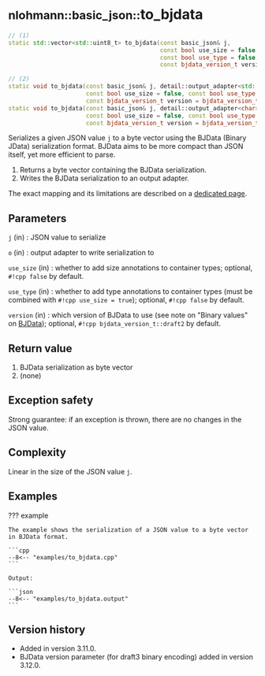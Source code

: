 # <small>nlohmann::basic_json::</small>to_bjdata

```cpp
// (1)
static std::vector<std::uint8_t> to_bjdata(const basic_json& j,
                                           const bool use_size = false,
                                           const bool use_type = false,
                                           const bjdata_version_t version = bjdata_version_t::draft2);

// (2)
static void to_bjdata(const basic_json& j, detail::output_adapter<std::uint8_t> o,
                      const bool use_size = false, const bool use_type = false,
                      const bjdata_version_t version = bjdata_version_t::draft2);
static void to_bjdata(const basic_json& j, detail::output_adapter<char> o,
                      const bool use_size = false, const bool use_type = false,
                      const bjdata_version_t version = bjdata_version_t::draft2);
```

Serializes a given JSON value `j` to a byte vector using the BJData (Binary JData) serialization format. BJData aims to
be more compact than JSON itself, yet more efficient to parse.

1. Returns a byte vector containing the BJData serialization.
2. Writes the BJData serialization to an output adapter.

The exact mapping and its limitations are described on a [dedicated page](../../features/binary_formats/bjdata.md).

## Parameters

`j` (in)
:   JSON value to serialize

`o` (in)
:   output adapter to write serialization to

`use_size` (in)
:   whether to add size annotations to container types; optional, `#!cpp false` by default.

`use_type` (in)
:   whether to add type annotations to container types (must be combined with `#!cpp use_size = true`); optional,
`#!cpp false` by default.

`version` (in)
:   which version of BJData to use (see note on "Binary values" on [BJData](../../features/binary_formats/bjdata.md));
optional, `#!cpp bjdata_version_t::draft2` by default.

## Return value

1. BJData serialization as byte vector
2. (none)

## Exception safety

Strong guarantee: if an exception is thrown, there are no changes in the JSON value.

## Complexity

Linear in the size of the JSON value `j`.

## Examples

??? example

    The example shows the serialization of a JSON value to a byte vector in BJData format.
     
    ```cpp
    --8<-- "examples/to_bjdata.cpp"
    ```
    
    Output:
    
    ```json
    --8<-- "examples/to_bjdata.output"
    ```

## Version history

- Added in version 3.11.0.
- BJData version parameter (for draft3 binary encoding) added in version 3.12.0.